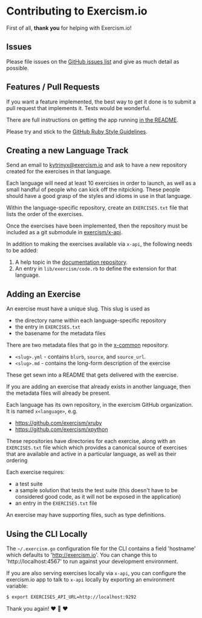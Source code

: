 # Contributing to Exercism.io

First of all, **thank you** for helping with Exercism.io!

## Issues

Please file issues on the [GitHub issues list](https://github.com/exercism/exercism.io/issues) and give as much detail as possible.

## Features / Pull Requests

If you want a feature implemented, the best way to get it done is to submit a pull request that implements it. Tests would be wonderful.

There are full instructions on getting the app running [in the README](https://github.com/exercism/exercism.io/blob/master/README.md).

Please try and stick to the [GitHub Ruby Style Guidelines](https://github.com/styleguide/ruby).

## Creating a new Language Track

Send an email to kytrinyx@exercism.io and ask to have a new repository created
for the exercises in that language.

Each language will need at least 10 exercises in order to launch, as well as a
small handful of people who can kick off the nitpicking. These people should
have a good grasp of the styles and idioms in use in that language.

Within the language-specific repository, create an `EXERCISES.txt` file that
lists the order of the exercises.

Once the exercises have been implemented, then the repository must be included
as a git submodule in [exercism/x-api](https://github.com/exercism/x-api).

In addition to making the exercises available via `x-api`, the following needs
to be added:

1. A help topic in the [documentation repository](https://github.com/exercism/docs).
2. An entry in `lib/exercism/code.rb` to define the extension for that language.

## Adding an Exercise

An exercise must have a unique slug. This slug is used as

* the directory name within each language-specific repository
* the entry in `EXERCISES.txt`
* the basename for the metadata files

There are two metadata files that go in the
[x-common](https://github.com/exercism/x-common) repository.

* `<slug>.yml` - contains `blurb`, `source`, and `source_url`.
* `<slug>.md` - contains the long-form description of the exercise

These get sewn into a README that gets delivered with the exercise.

If you are adding an exercise that already exists in another language, then
the metadata files will already be present.

Each language has its own repository, in the exercism GitHub organization. It
is named `x<language>`, e.g.

* https://github.com/exercism/xruby
* https://github.com/exercism/xpython

These repositories have directories for each exercise, along with an
`EXERCISES.txt` file which which provides a canonical source of exercises that
are available and active in a particular language, as well as their ordering

Each exercise requires:

- a test suite
- a sample solution that tests the test suite (this doesn't have to be
  considered good code, as it will not be exposed in the application)
- an entry in the `EXERCISES.txt` file

An exercise may have supporting files, such as type definitions.

## Using the CLI Locally

The `~/.exercism.go` configuration file for the CLI contains a field
'hostname' which defaults to 'http://exercism.io'. You can change this to
'http://localhost:4567' to run against your development environment.

If you are also serving exercises locally via `x-api`, you can configure the
exercism.io app to talk to `x-api` locally by exporting an environment
variable:

```bash
$ export EXERCISES_API_URL=http://localhost:9292
```

Thank you again!
:heart: :sparkling_heart: :heart:
